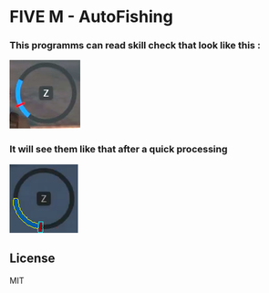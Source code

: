 # FIVE M - AutoFishing

### This programms can read skill check that look like this :

![SkillCheckExemple](/source/SkillCheckExemple.png)

### It will see them like that after a quick processing

![WhatTheScriptSee](/source/WhatTheScriptSee.png)

## License

MIT
